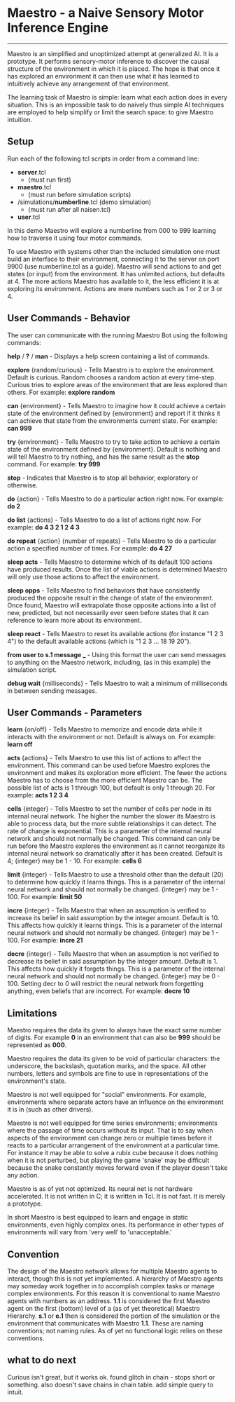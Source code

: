 # Maestro - a Naive Sensory Motor Inference Engine #
--------------------------------

Maestro is an simplified and unoptimized attempt at generalized AI. It is a prototype. It performs sensory-motor inference to discover the causal structure of the environment in which it is placed. The hope is that once it has explored an environment it can then use what it has learned to intuitively achieve any arrangement of that environment.

The learning task of Maestro is simple: learn what each action does in every situation. This is an impossible task to do naively thus simple AI techniques are employed to help simplify or limit the search space: to give Maestro intuition.  


## Setup ##

Run each of the following tcl scripts in order from a command line:

- **server**.tcl
	- (must run first)
- **maestro**.tcl
	- (must run before simulation scripts)
- /simulations/**numberline**.tcl (demo simulation)
	- (must run after all naisen.tcl)
- **user**.tcl

In this demo Maestro will explore a numberline from 000 to 999 learning how to traverse it using four motor commands.

To use Maestro with systems other than the included simulation one must build an interface to their environment, connecting it to the server on port 9900 (use numberline.tcl as a guide). Maestro will send actions to and get states (or input) from the environment. It has unlimited actions, but defaults at 4. The more actions Maestro has available to it, the less efficient it is at exploring its environment. Actions are mere numbers such as 1 or 2 or 3 or 4.


## User Commands - Behavior ##

The user can communicate with the running Maestro Bot using the following commands:

**help** / **?** / **man** - Displays a help screen containing a list of commands.

**explore** {random/curious} - Tells Maestro is to explore the environment. Default is curious. Random chooses a random action at every time-step. Curious tries to explore areas of the environment that are less explored than others. For example: **explore random**

**can** {environment} - Tells Maestro to imagine how it could achieve a certain state of the environment defined by {environment} and report if it thinks it can achieve that state from the environments current state. For example: **can 999**

**try** {environment} - Tells Maestro to try to take action to achieve a certain state of the environment defined by {environment}. Default is nothing and will tell Maestro to try nothing, and has the same result as the **stop** command. For example: **try 999**

**stop** - Indicates that Maestro is to stop all behavior, exploratory or otherwise.

**do** {action} - Tells Maestro to do a particular action right now. For example: **do 2**

**do list** {actions} - Tells Maestro to do a list of actions right now. For example: **do 4 3 2 1 2 4 3**

**do repeat** {action} {number of repeats} - Tells Maestro to do a particular action a specified number of times. For example: **do 4 27**

**sleep acts** - Tells Maestro to determine which of its default 100 actions have produced results. Once the list of viable actions is determined Maestro will only use those actions to affect the environment.

**sleep opps** - Tells Maestro to find behaviors that have consistently produced the opposite result in the change of state of the environment. Once found, Maestro will extrapolate those opposite actions into a list of new, predicted, but not necessarily ever seen before states that it can reference to learn more about its environment.

**sleep react** - Tells Maestro to reset its available actions (for instance "1 2 3 4") to the default available actions (which is "1 2 3 ... 18 19 20").

**from user to s.1 message _** - Using this format the user can send messages to anything on the Maestro network, including, (as in this example) the simulation script.

**debug wait** {milliseconds} - Tells Maestro to wait a minimum of milliseconds in between sending messages.


## User Commands - Parameters ##

**learn** {on/off} - Tells Maestro to memorize and encode data while it interacts with the environment or not. Default is always on. For example: **learn off**

**acts** {actions} - Tells Maestro to use this list of actions to affect the environment. This command can be used before Maestro explores the environment and makes its exploration more efficient. The fewer the actions Maestro has to choose from the more efficient Maestro can be. The possible list of acts is 1 through 100, but default is only 1 through 20. For example: **acts 1 2 3 4**

**cells** {integer} - Tells Maestro to set the number of cells per node in its internal neural network. The higher the number the slower its Maestro is able to process data, but the more subtle relationships it can detect. The rate of change is exponential. This is a parameter of the internal neural network and should not normally be changed. This command can only be run before the Maestro explores the environment as it cannot reorganize its internal neural network so dramatically after it has been created. Default is 4; {integer} may be 1 - 10. For example: **cells 6**

**limit** {integer} - Tells Maestro to use a threshold other than the default (20) to determine how quickly it learns things. This is a parameter of the internal neural network and should not normally be changed. {integer} may be 1 - 100. For example: **limit 50**

**incre** {integer} - Tells Maestro that when an assumption is verified to increase its belief in said assumption by the integer amount. Default is 10. This affects how quickly it learns things. This is a parameter of the internal neural network and should not normally be changed. {integer} may be 1 - 100. For example: **incre 21**

**decre** {integer} - Tells Maestro that when an assumption is not verified to decrease its belief in said assumption by the integer amount. Default is 1. This affects how quickly it forgets things. This is a parameter of the internal neural network and should not normally be changed. {integer} may be 0 - 100. Setting decr to 0 will restrict the neural network from forgetting anything, even beliefs that are incorrect. For example: **decre 10**


## Limitations ##

Maestro requires the data its given to always have the exact same number of digits. For example **0** in an environment that can also be **999** should be represented as **000**.

Maestro requires the data its given to be void of particular characters: the underscore, the backslash, quotation marks, and the space. All other numbers, letters and symbols are fine to use in representations of the environment's state.

Maestro is not well equipped for "social" environments. For example, environments where separate actors have an influence on the environment it is in (such as other drivers).

Maestro is not well equipped for time series environments; environments where the passage of time occurs without its input. That is to say when aspects of the environment can change zero or multiple times before it reacts to a particular arrangement of the environment at a particular time. For instance it may be able to solve a rubix cube because it does nothing when it is not perturbed, but playing the game 'snake' may be difficult because the snake constantly moves forward even if the player doesn't take any action.

Maestro is as of yet not optimized. Its neural net is not hardware accelerated. It is not written in C; it is written in Tcl. It is not fast. It is merely a prototype.

In short Maestro is best equipped to learn and engage in static environments, even highly complex ones. Its performance in other types of environments will vary from 'very well' to 'unacceptable.'


## Convention ##

The design of the Maestro network allows for multiple Maestro agents to interact, though this is not yet implemented. A hierarchy of Maestro agents may someday work together in to accomplish complex tasks or manage complex environments. For this reason it is conventional to name Maestro agents with numbers as an address. **1.1** is considered the first Maestro agent on the first (bottom) level of a (as of yet theoretical) Maestro Hierarchy. **s.1** or **e.1** then is considered the portion of the simulation or the environment that communicates with Maestro **1.1**. These are naming conventions; not naming rules. As of yet no functional logic relies on these conventions.


## what to do next ##

Curious isn't great, but it works ok.
found glitch in chain - stops short or something.
also doesn't save chains in chain table.
add simple query to intuit.
